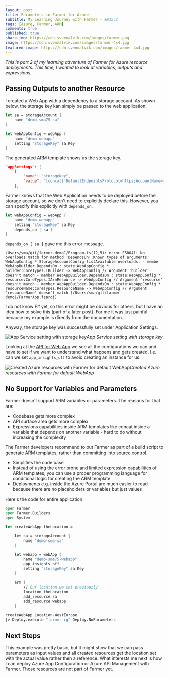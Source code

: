 ```yaml
---
layout: post
title: Parameters in Farmer for Azure
subtitle: My Learning Journey with Farmer - &#35;2
tags: [Azure, Farmer, ARM]
comments: true
published: true
share-img: https://cdn.svenmalvik.com/images/farmer.png
image: https://cdn.svenmalvik.com/images/farmer-4x4.jpg
featured-image: https://cdn.svenmalvik.com/images/farmer-4x4.jpg
---
```


*This is part 2 of my learning adventure of Farmer for Azure resource deployments. This time, I wanted to look at variables, outputs and expressions.*

## Passing Outputs to another Resource

I created a Web App with a dependency to a storage account. As shown below, the storage key kan simply be passed to the web application.

```fsharp
let sa = storageAccount {
    name "demo-sma75-sa"
}

let webAppConfig = webApp {
    name "demo-webapp"
    setting "storageKey" sa.Key
}
```

The generated ARM template shows us the storage key.

```json
"appSettings": [
    {
        "name": "storageKey",
        "value": "[concat('DefaultEndpointsProtocol=https;AccountName=demosma75sa;AccountKey=', listKeys('demosma75sa', '2017-10-01').keys[0].value)]"
    },
```

Farmer knows that the Web Application needs to be deployed before the storage account, so we don't need to explicitly declare this. However, you can specify this explicitly with `depends_on`.

```fsharp
let webAppConfig = webApp {
    name "demo-webapp"
    setting "storageKey" sa.Key
    depends_on [ sa ]
}
```

`depends_on [ sa ]` gave me this error message.

```
/Users/sma/git/farmer-demo1/Program.fs(12,5): error FS0041: No overloads match for method 'DependsOn'.Known types of arguments: WebAppConfig * StorageAccountConfig listAvailable overloads: - member WebAppBuilder.DependsOn : state:WebAppConfig * builder:CoreTypes.IBuilder -> WebAppConfig // Argument 'builder' doesn't match - member WebAppBuilder.DependsOn : state:WebAppConfig * resource:CoreTypes.IArmResource -> WebAppConfig // Argument 'resource' doesn't match - member WebAppBuilder.DependsOn : state:WebAppConfig * resourceName:CoreTypes.ResourceName -> WebAppConfig // Argument 'resourceName' doesn't match [/Users/sma/git/farmer-demo1/FarmerApp.fsproj]
```

I do not know F# yet, so this error might be obvious for others, but I have an idea how to solve this (part of a later post). For me it was just painful because my example is directly from the documentation.

Anyway, the storage key was successfully set under Application Settings.

![App Service setting with storage key](https://cdn.svenmalvik.com/images/azure-farmer-3.png)*App Service setting with storage key*

Looking at the [API for Web App](https://compositionalit.github.io/farmer/api-overview/resources/web-app/) we see all the configurations we can and have to set if we want to understand what happens and gets created. I.e. can we set `app_insights_off` to avoid creating an instance for us.

![Created Azure resources with Farmer for default WebApp](https://cdn.svenmalvik.com/images/azure-farmer-2.png)*Created Azure resources with Farmer for default WebApp*

## No Support for Variables and Parameters

Farmer doesn't support ARM variables or parameters. The reasons for that are:

- Codebase gets more complex
- API surface area gets more complex
- Expressions capabilities inside ARM templates like concat inside a variable that depends on another variable - hard to do without increasing the complexity

The Farmer developers recommend to put Farmer as part of a build script to generate ARM templates, rather than committing into source control.

- Simplifies the code base
- Instead of using the error prone and limited expression capabilities of ARM templates, you can use a proper programming language for conditional logic for creating the ARM template
- Deployments e.g. inside the Azure Portal are much easier to read because there are no placeholders or variables but just values

Here's the code for entire application

```fsharp
open Farmer
open Farmer.Builders
open System

let createWebApp theLocation =

    let sa = storageAccount {
        name "demo-sma-sa"
    }

    let webapp = webApp {
        name "demo-sma75-webapp"
        app_insights_off
        setting "storageKey" sa.Key
    }

    arm {
        // Our location we set previously
        location theLocation
        add_resource sa
        add_resource webapp
    }

createWebApp Location.WestEurope
|> Deploy.execute "farmer-rg" Deploy.NoParameters
```

## Next Steps

This example was pretty basic, but it might show that we can pass parameters as input values and all created resources get the location set with the actual value rather then a reference. What interests me next is how I can deploy Azure App Configuration or Azure API Management with Farmer. Those resources are not part of Farmer yet.
